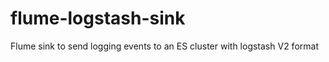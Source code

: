 flume-logstash-sink
===================

Flume sink to send logging events to an ES cluster with logstash V2 format
